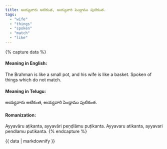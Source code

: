 ```yaml
---
title: అయ్యవారు అటికంత, అయ్యవారి పెండ్లాము పుటికంత.
tags:
  - "wife"
  - "things"
  - "spoken"
  - "match"
  - "like"
---
```


{% capture data %}
#### Meaning in English:
The Brahman is like a small pot, and his wife is like a basket.
Spoken of things which do not match.

#### Meaning in Telugu:
అయ్యవారు అటికంత, అయ్యవారి పెండ్లాము పుటికంత.

#### Romanization:
Ayyavāru aṭikanta, ayyavāri peṇḍlāmu puṭikanta.
Ayyavaru atikanta, ayyavari pendlamu putikanta.
{% endcapture %}

{{ data | markdownify }}

